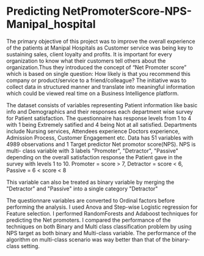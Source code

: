 # Predicting NetPromoterScore-NPS-Manipal_hospital

The primary objective of this project was to improve the overall experience of the patients at Manipal Hospitals as Customer service was being key to sustaining sales, client loyalty and profits. It is important for every organization to know what their customers tell others about the organization.Thus they introduced the concept of “Net Promoter score” which is based on single question: How likely is that you recommend this company or product/service to a friend/colleague? The initiative was to collect data in structured manner and translate into meaningful information which could be viewed real time on a Business Intelligence platform.


The dataset consists of variables representing Patient information like basic info and Demographics and their responses each department wise survey for Patient satisfaction. The questionnaire has response levels from 1 to 4 with 1 being Extremely satified and 4 being Not at all satisfied. Departments include Nursing services, Attendees experience Doctors experience, Admission Process, Customer Engagement etc. Data has 51 variables with 4989 observations and 1 Target predictor Net promotor score(NPS). NPS is multi- class variable with 3 labels "Promoter", "Detractor", "Passive" depending on the overall satisfaction response the Patient gave in the survey with levels 1 to 10. Promoter = score > 7, Detractor = score < 6, Passive = 6 < score < 8

This variable can also be treated as binary variable by merging the "Detractor" and "Passive" into a single category "Detractor"

The questionnare variables are converted to Ordinal factors before performing the analysis. I used Anova and Step-wise Logistic regression for Feature selection. I performed RandomForests and Adaboost techniques for predicting the Net promoters. I compared the performance of the techniques on both Binary and Multi class classification problem by using NPS target as both binary and Multi-class variable. The performance of the algorithm on multi-class scenario was way better than that of the binary-class setting.
